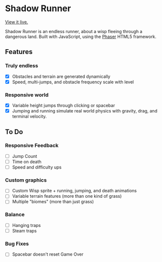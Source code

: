 # Shadow Runner

[View it live.][site]

[site]: http://www.jesselatimer.com/shadowrunner/index.html

Shadow Runner is an endless runner, about a wisp fleeing through a dangerous
land. Built with JavaScript, using the [Phaser][phaser] HTML5 framework.

[phaser]: http://phaser.io/

## Features
### Truly endless
- [x] Obstacles and terrain are generated dynamically
- [x] Speed, multi-jumps, and obstacle frequency scale with level

### Responsive world
- [x] Variable height jumps through clicking or spacebar
- [x] Jumping and running simulate real world physics with gravity, drag, and terminal velocity.

## To Do
### Responsive Feedback
- [ ] Jump Count
- [ ] Time on death
- [ ] Speed and difficulty ups

### Custom graphics
- [ ] Custom Wisp sprite + running, jumping, and death animations
- [ ] Variable terrain features (more than one kind of grass)
- [ ] Multiple "biomes" (more than just grass)

### Balance
- [ ] Hanging traps
- [ ] Steam traps

### Bug Fixes
- [ ] Spacebar doesn't reset Game Over

